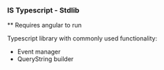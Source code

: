 ### IS Typescript - Stdlib

** Requires angular to run

Typescript library with commonly used functionality:
- Event manager
- QueryString builder